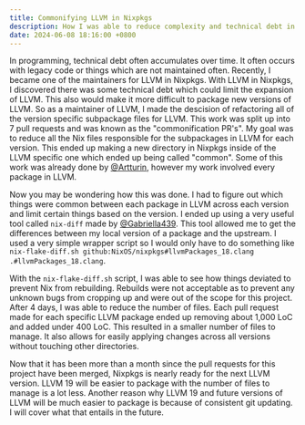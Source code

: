 ```yaml
---
title: Commonifying LLVM in Nixpkgs
description: How I was able to reduce complexity and technical debt in Nixpkgs for LLVM.
date: 2024-06-08 18:16:00 +0800
---
```


In programming, technical debt often accumulates over time. It often occurs with legacy code
or things which are not maintained often. Recently, I became one of the maintainers for
LLVM in Nixpkgs. With LLVM in Nixpkgs, I discovered there was some technical debt which could
limit the expansion of LLVM. This also would make it more difficult to package new
versions of LLVM. So as a maintainer of LLVM, I made the descision of refactoring all
of the version specific subpackage files for LLVM. This work was split up into 7 pull
requests and was known as the "commonification PR's". My goal was to reduce all the Nix
files responsible for the subpackages in LLVM for each version. This ended up making a
new directory in Nixpkgs inside of the LLVM specific one which ended up being called
"common". Some of this work was already done by [@Artturin](https://github.com/Artturin),
however my work involved every package in LLVM.

Now you may be wondering how this was done. I had to figure out which things were common
between each package in LLVM across each version and limit certain things based on the
version. I ended up using a very useful tool called `nix-diff` made by
[@Gabriella439](https://github.com/Gabriella439). This tool allowed me to get the
differences between my local version of a package and the upstream. I used a very simple
wrapper script so I would only have to do something like
`nix-flake-diff.sh github:NixOS/nixpkgs#llvmPackages_18.clang .#llvmPackages_18.clang`.

With the `nix-flake-diff.sh` script, I was able to see how things deviated to prevent
Nix from rebuilding. Rebuilds were not acceptable as to prevent any unknown bugs from
cropping up and were out of the scope for this project. After 4 days, I was able to
reduce the number of files. Each pull request made for each specific LLVM package ended
up removing about 1,000 LoC and added under 400 LoC. This resulted in
a smaller number of files to manage. It also allows for easily applying changes across
all versions without touching other directories.

Now that it has been more than a month since the pull requests for this project have
been merged, Nixpkgs is nearly ready for the next LLVM version. LLVM 19 will be easier
to package with the number of files to manage is a lot less. Another reason why LLVM 19
and future versions of LLVM will be much easier to package is because of consistent git
updating. I will cover what that entails in the future.
